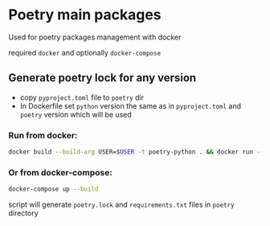 # Poetry main packages

Used for poetry packages management with docker

required `docker` and optionally `docker-compose`


## Generate poetry lock for any version

- copy `pyproject.toml` file to `poetry` dir
- In Dockerfile set `python` version the same as in `pyproject.toml` and `poetry` version which will be used


### Run from docker:

```bash
docker build --build-arg USER=$USER -t poetry-python . && docker run --rm -u $USER -v $PWD/poetry:/poetry poetry-python
```

### Or from docker-compose:
```bash
docker-compose up --build
```

script will generate `poetry.lock` and `requirements.txt` files in `poetry` directory
